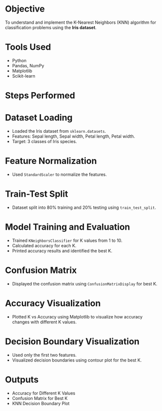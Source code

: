 # Objective
To understand and implement the K-Nearest Neighbors (KNN) algorithm for classification problems using the **Iris dataset**.

# Tools Used
* Python
* Pandas, NumPy
* Matplotlib
* Scikit-learn

# Steps Performed
# Dataset Loading
   * Loaded the Iris dataset from `sklearn.datasets`.
   * Features: Sepal length, Sepal width, Petal length, Petal width.
   * Target: 3 classes of Iris species.
# Feature Normalization
   * Used `StandardScaler` to normalize the features.
# Train-Test Split
   * Dataset split into 80% training and 20% testing using `train_test_split`.
# Model Training and Evaluation
   * Trained `KNeighborsClassifier` for K values from 1 to 10.
   * Calculated accuracy for each K.
   * Printed accuracy results and identified the best K.
# Confusion Matrix
   * Displayed the confusion matrix using `ConfusionMatrixDisplay` for best K.
# Accuracy Visualization
   * Plotted K vs Accuracy using Matplotlib to visualize how accuracy changes with different K values.
# Decision Boundary Visualization
   * Used only the first two features.
   * Visualized decision boundaries using contour plot for the best K.

# Outputs

* Accuracy for Different K Values
* Confusion Matrix for Best K
* KNN Decision Boundary Plot  
